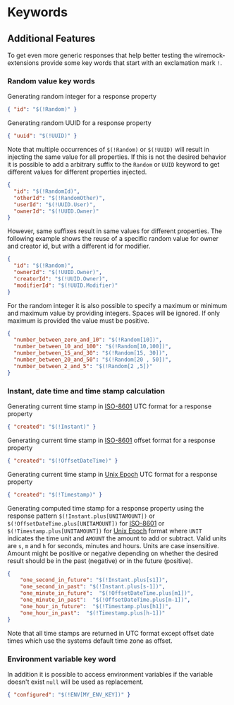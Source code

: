 # Keywords

## Additional Features

To get even more generic responses that help better testing the wiremock-extensions provide some key words that start with an exclamation mark `!`.

### Random value key words

Generating random integer for a response property
```JSON
{ "id": "$(!Random)" }
```

Generating random UUID for a response property
```JSON
{ "uuid": "$(!UUID)" }
```

Note that multiple occurrences of `$(!Random)` or `$(!UUID)` will result in injecting the same value for all properties. If this is not the desired behavior it is possible to add a arbitrary suffix to the `Random` or `UUID` keyword to get different values for different properties injected.
```JSON
{
  "id": "$(!RandomId)",
  "otherId": "$(!RandomOther)",
  "userId": "$(!UUID.User)",
  "ownerId": "$(!UUID.Owner)"
}
```
However, same suffixes result in same values for different properties. The following example shows the reuse of a specific random value for owner and creator id, but with a different id for modifier.
```JSON
{
  "id": "$(!Random)",
  "ownerId": "$(!UUID.Owner)",
  "creatorId": "$(!UUID.Owner)",
  "modifierId": "$(!UUID.Modifier)"
}
```

For the random integer it is also possible to specify a maximum or minimum and maximum value by providing integers. Spaces will be ignored. If only maximum is provided the value must be positive.
```JSON
{
  "number_between_zero_and_10": "$(!Random[10])",
  "number_between_10_and_100": "$(!Random[10,100])",
  "number_between_15_and_30": "$(!Random[15, 30])",
  "number_between_20_and_50": "$(!Random[20 , 50])",
  "number_between_2_and_5": "$(!Random[2 ,5])"
}
```

### Instant, date time and time stamp calculation

Generating current time stamp in [ISO-8601](https://en.wikipedia.org/wiki/ISO_8601) UTC format for a response property
```JSON
{ "created": "$(!Instant)" }
```

Generating current time stamp in [ISO-8601](https://en.wikipedia.org/wiki/ISO_8601#Time_offsets_from_UTC) offset format for a response property
```JSON
{ "created": "$(!OffsetDateTime)" }
```

Generating current time stamp in [Unix Epoch](https://en.wikipedia.org/wiki/Unix_time) UTC format for a response property
```JSON
{ "created": "$(!Timestamp)" }
```

Generating computed time stamp for a response property using the response pattern `$(!Instant.plus[UNITAMOUNT])` or `$(!OffsetDateTime.plus[UNITAMOUNT])` for [ISO-8601](https://en.wikipedia.org/wiki/ISO_8601) or `$(!Timestamp.plus[UNITAMOUNT])` for [Unix Epoch](https://en.wikipedia.org/wiki/Unix_time) format where `UNIT` indicates the time unit and `AMOUNT` the amount to add or subtract. Valid units are `s`, `m` and `h` for seconds, minutes and hours. Units are case insensitive. Amount might be positive or negative depending on whether the desired result should be in the past (negative) or in the future (positive).
```JSON
{
    "one_second_in_future": "$(!Instant.plus[s1])",
    "one_second_in_past": "$(!Instant.plus[s-1])",
    "one_minute_in_future":  "$(!OffsetDateTime.plus[m1])",
    "one_minute_in_past":  "$(!OffsetDateTime.plus[m-1])",
    "one_hour_in_future":  "$(!Timestamp.plus[h1])",
    "one_hour_in_past":  "$(!Timestamp.plus[h-1])"
}
```

Note that all time stamps are returned in UTC format except offset date times which use the systems default time zone as offset.

### Environment variable key word

In addition it is possible to access environment variables if the variable doesn't exist `null` will be used as replacement.
```JSON
{ "configured": "$(!ENV[MY_ENV_KEY])" }
```
